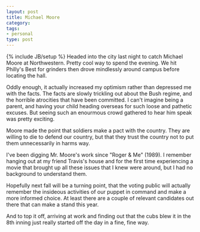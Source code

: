 ```yaml
---
layout: post
title: Michael Moore
category: 
tags: 
- personal
type: post
---
```

{% include JB/setup %}
Headed into the city last night to catch Michael Moore at Northwestern. Pretty cool way to spend the evening. We hit Philly's Best for grinders then drove mindlessly around campus before locating the hall.

Oddly enough, it actually increased my optimism rather than depressed me with the facts. The facts are slowly trickling out about the Bush regime, and the horrible atrocities that have been committed. I can't imagine being a parent, and having your child heading overseas for such loose and pathetic excuses. But seeing such an enourmous crowd gathered to hear him speak was pretty exciting. 

Moore made the point that soldiers make a pact with the country. They are willing to die to defend our country, but that they trust the country not to put them unnecessarily in harms way.

I've been digging Mr. Moore's work since "Roger & Me" (1989). I remember hanging out at my friend Travis's house and for the first time experiencing a movie that brought up all these issues that I knew were around, but I had no background to understand them.

Hopefully next fall will be a turning point, that the voting public will actually remember the insideous activities of our puppet in command and make a more informed choice. At least there are a couple of relevant candidates out there that can make a stand this year.

And to top it off, arriving at work and finding out that the cubs blew it in the 8th inning just really started off the day in a fine, fine way.

